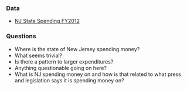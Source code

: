 ### Data
- [NJ State Spending FY2012](http://datahub.io/dataset/nj-expenditure-data/resource/fea2db36-ee34-441e-b1ba-66a524520242)

### Questions
- Where is the state of New Jersey spending money?
- What seems trivial? 
- Is there a pattern to larger expenditures?
- Anything questionable going on here? 
- What is NJ spending money on and how is that related to what press and legislation says it is spending money on?
